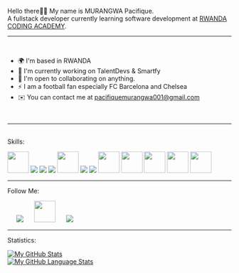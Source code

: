 Hello there👋👋  My name is MURANGWA Pacifique.<br>
A fullstack developer currently learning software development at <a href="https://www.rca.ac.rw">RWANDA CODING ACADEMY</a>.
<hr>
<br>
<ul>
  <li>🌍  I'm based in RWANDA</li>
  <li>🚀  I'm currently working on TalentDevs & Smartfy</li>
  <li>🤝  I'm open to collaborating on anything.</li>
  <li>⚡  I am a football fan especially FC Barcelona and Chelsea</li>
  <li>✉️  You can contact me at <a href="https://www.gmail.com">pacifiquemurangwa001@gmail.com</a></li>
</ul>
<br>
<hr>
<br>
Skills: 
<br>

<p>
  <a href="https://www.php.net/docs.php"><img src="https://cdn-icons-png.flaticon.com/512/5968/5968332.png" width="48px" height="48px"/></a>
  <a href="https://devdocs.io/c/"><img src="https://img.icons8.com/color/48/000000/c-programming.png"/></a>
  <a href="https://developer.mozilla.org/en-US/docs/Web/JavaScript"><img src="https://img.icons8.com/color/48/000000/javascript--v1.png"/></a>
  <a href="https://developer.mozilla.org/en-US/docs/Web/HTML"><img src="https://img.icons8.com/color/48/000000/html-5--v1.png"/></a>
  <a href="https://developer.mozilla.org/en-US/docs/Web/CSS"><img src="https://cdn-icons-png.flaticon.com/512/732/732190.png" width="48px" height="48px"/></a>
  <a href="https://getbootstrap.com/docs/5.1/getting-started/introduction/"><img src="https://img.icons8.com/color/48/000000/bootstrap.png"/></a>
  <a href="https://reactjs.org/docs/getting-started.html"><img src="https://img.icons8.com/color/48/000000/react-native.png"/></a>
  <a href="https://https://www.mongodb.com/atlas"><img src="https://res.cloudinary.com/crunchbase-production/image/upload/c_lpad,f_auto,q_auto:eco,dpr_1/erkxwhl1gd48xfhe2yld" width="48px" height="48px"/></a>
  <a href="https://dev.mysql.com/doc/"><img src="https://cdn-icons-png.flaticon.com/512/5968/5968313.png" width="48px" height="48px"/></a>
  <a href="https://nodejs.org/en/docs/"><img src="https://w7.pngwing.com/pngs/1006/374/png-transparent-web-development-node-js-socket-io-javascript-network-socket-modernization-miscellaneous-logo-web-application-thumbnail.png" width="48px" height="48px"/></a>
   <a href="https://wwww.expressjs.com"><img src="https://www.mementotech.in/assets/images/icons/express.png" width="48px" height="48px"/></a>
   <a href="https://wwww.socket.io"><img src="https://iconape.com/wp-content/files/hl/371476/svg/371476.svg" width="48px" height="48px"/></a>
</p>

<hr>
Follow Me:
<br>
<p>
  <a href="https://www.facebook.com/manzi.lionel.568" style="margin-left: 20px;"><img src="https://img.icons8.com/fluency/48/000000/facebook-new.png"/></a>
  <a href="https://www.instagram.com/pacifique__m/" style="margin-left: 20px;"><img src="http://zonasiete.net/wp-content/uploads/2020/08/768px-Instagram_logo_2016.svg_.png" height="48px" width="48px"/></a>
  <a href="https://www.linkedin.com/search/results/all/?keywords=pacifique-murangwa&origin=GLOBAL_SEARCH_HEADER&sid=RIn" style="margin-left: 20px;"><img src="https://img.icons8.com/color/48/000000/linkedin-circled--v1.png"/></a>
</p>
<hr>
Statistics:
<br>

[![My GitHub Stats](https://github-readme-stats.vercel.app/api/?username=paccy001&count_private=true&theme=tokyonight&showicons=true)]()
<br>
[![My GitHub Language Stats](https://github-readme-stats.vercel.app/api/top-langs/?username=paccy001&langs_count=5&theme=tokyonight)]()

